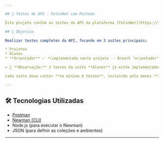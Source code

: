 ```yaml
---

## 📡 Testes de API - FetinNet com Postman

Este projeto contém os testes da API da plataforma [FetinNet](https://fetin-api.confianopai.com), desenvolvidos durante a disciplina. O objetivo é validar os endpoints da aplicação de forma automatizada utilizando o Postman e o Newman.

## 🧪 Objetivo

Realizar testes completos da API, focando em 3 suítes principais:

* Projetos
* Alunos
* **Orientador** ✅ *(implementado neste projeto -- Branch "orientador")*

> 🔎 **Observação:** 3 testes da suíte **Alunos** já estão implementados na branch `alunos`.

Cada suíte deve conter **no mínimo 6 testes**, incluindo pelo menos **1 caso negativo**.

---
```


## 🛠️ Tecnologias Utilizadas

* [Postman](https://www.postman.com/)
* [Newman (CLI)](https://www.npmjs.com/package/newman)
* Node.js (para executar o Newman)
* JSON (para definir as coleções e ambientes)

---


